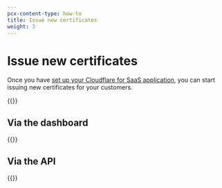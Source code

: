 ```yaml
---
pcx-content-type: how-to
title: Issue new certificates
weight: 3
---
```


# Issue new certificates

Once you have [set up your Cloudflare for SaaS application](/cloudflare-for-saas/getting-started/), you can start issuing new certificates for your customers.

{{<render file="../../ssl/_partials/_issue-certs-preamble.md">}}

## Via the dashboard

{{<render file="../../ssl/_partials/_create-custom-hostname.md">}}

## Via the API

{{<render file="../../ssl/_partials/_create-custom-hostname-api.md">}}
